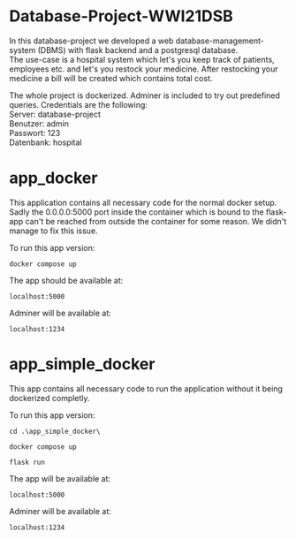 # Database-Project-WWI21DSB

In this database-project we developed a web database-management-system (DBMS) with flask backend and a postgresql database.<br>
The use-case is a hospital system which let's you keep track of patients, employees etc. and let's you restock your medicine.
After restocking your medicine a bill will be created which contains total cost.

The whole project is dockerized.
Adminer is included to try out predefined queries. Credentials are the following:<br>
Server: database-project<br>
Benutzer: admin<br>
Passwort: 123<br>
Datenbank: hospital<br>

# app_docker

This application contains all necessary code for the normal docker setup.
Sadly the 0.0.0.0:5000 port inside the container which is bound to the flask-app can't be reached from outside the container for some reason. We didn't manage to fix this issue.

To run this app version:

`docker compose up`

The app should be available at:

`localhost:5000`

Adminer will be available at:

`localhost:1234`

# app_simple_docker

This app contains all necessary code to run the application without it being dockerized completly.

To run this app version:

`cd .\app_simple_docker\`

`docker compose up`

`flask run`

The app will be available at:

`localhost:5000`

Adminer will be available at:

`localhost:1234`
